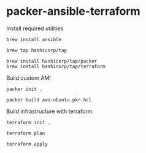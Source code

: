 # packer-ansible-terraform

Install required utilities

```shell
brew install ansible

brew tap hashicorp/tap

brew install hashicorp/tap/packer
brew install hashicorp/tap/terraform

```

Build custom AMI

```shell
packer init .

packer build aws-ubuntu.pkr.hcl
```

Build infrastructure with terraform 

```shell
terraform init .

terraform plan 

terraform apply

```
